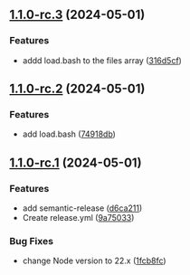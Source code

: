 ## [1.1.0-rc.3](https://github.com/jfheinrich/bats-mock/compare/v1.1.0-rc.2...v1.1.0-rc.3) (2024-05-01)


### Features

* addd load.bash to the files array ([316d5cf](https://github.com/jfheinrich/bats-mock/commit/316d5cff6f831ce66d00837bde37902d419ef2a2))

## [1.1.0-rc.2](https://github.com/jfheinrich/bats-mock/compare/v1.1.0-rc.1...v1.1.0-rc.2) (2024-05-01)


### Features

* add load.bash ([74918db](https://github.com/jfheinrich/bats-mock/commit/74918dbf3ecb7fcf262addbd370731f9bb0f413d))

## [1.1.0-rc.1](https://github.com/jfheinrich/bats-mock/compare/v1.0.1...v1.1.0-rc.1) (2024-05-01)


### Features

* add semantic-release ([d6ca211](https://github.com/jfheinrich/bats-mock/commit/d6ca211d42047bea337d73828717ad9ca2a4341b))
* Create release.yml ([9a75033](https://github.com/jfheinrich/bats-mock/commit/9a75033ee58e9b47a37c8bbe9ab48cb9279b54a9))


### Bug Fixes

* change Node version to 22.x ([1fcb8fc](https://github.com/jfheinrich/bats-mock/commit/1fcb8fcb744810a21ddc8bd3c862e8de4be4d86f))
